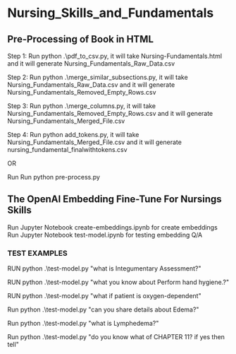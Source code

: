 # Nursing_Skills_and_Fundamentals

## Pre-Processing of Book in HTML

Step 1: Run python .\pdf_to_csv.py, it will take Nursing-Fundamentals.html and it will generate Nursing_Fundamentals_Raw_Data.csv

Step 2: Run python .\merge_similar_subsections.py, it will take Nursing_Fundamentals_Raw_Data.csv and it will generate Nursing_Fundamentals_Removed_Empty_Rows.csv

Step 3: Run python .\merge_columns.py, it will take Nursing_Fundamentals_Removed_Empty_Rows.csv and it will generate Nursing_Fundamentals_Merged_File.csv

Step 4: Run python add_tokens.py, it will take Nursing_Fundamentals_Merged_File.csv and it will generate nursing_fundamental_finalwithtokens.csv

OR 

Run Run python pre-process.py

## The OpenAI Embedding Fine-Tune For Nursings Skills

Run Jupyter Notebook create-embeddings.ipynb for create embeddings
Run Jupyter Notebook test-model.ipynb for testing embedding Q/A

### TEST EXAMPLES 

RUN python .\test-model.py "what is Integumentary Assessment?"

RUN python .\test-model.py "what you know about Perform hand hygiene.?"

RUN python .\test-model.py "what if patient is oxygen-dependent"

Run python .\test-model.py "can you share details about Edema?"

Run python .\test-model.py "what is Lymphedema?"

Run python .\test-model.py "do you know what of CHAPTER 11? if yes then tell"